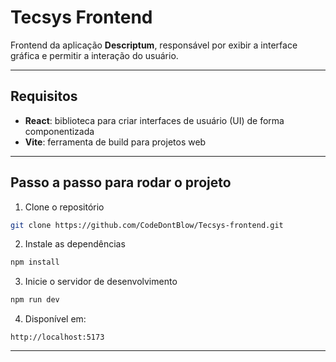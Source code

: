 # Tecsys Frontend
Frontend da aplicação **Descriptum**, responsável por exibir a interface gráfica e permitir a interação do usuário. 

---

## Requisitos

* **React**: biblioteca para criar interfaces de usuário (UI) de forma componentizada
* **Vite**: ferramenta de build para projetos web
---

## Passo a passo para rodar o projeto

1. Clone o repositório

```bash
git clone https://github.com/CodeDontBlow/Tecsys-frontend.git
```

2. Instale as dependências

```bash
npm install
```

3. Inicie o servidor de desenvolvimento

```bash
npm run dev
```

4. Disponível em:

```
http://localhost:5173
```

---
